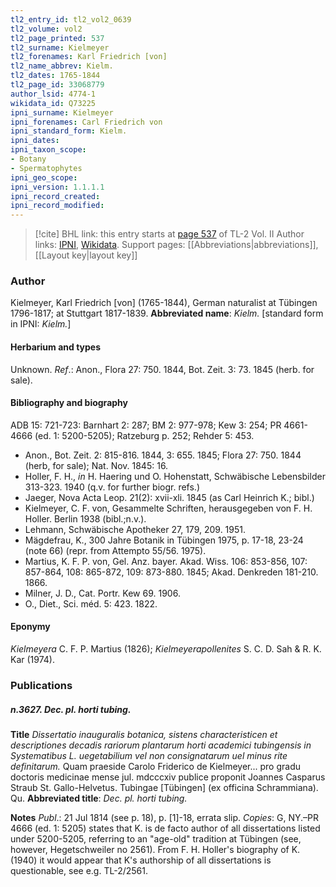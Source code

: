 ```yaml
---
tl2_entry_id: tl2_vol2_0639
tl2_volume: vol2
tl2_page_printed: 537
tl2_surname: Kielmeyer
tl2_forenames: Karl Friedrich [von]
tl2_name_abbrev: Kielm.
tl2_dates: 1765-1844
tl2_page_id: 33068779
author_lsid: 4774-1
wikidata_id: Q73225
ipni_surname: Kielmeyer
ipni_forenames: Carl Friedrich von
ipni_standard_form: Kielm.
ipni_dates: 
ipni_taxon_scope: 
- Botany
- Spermatophytes
ipni_geo_scope: 
ipni_version: 1.1.1.1
ipni_record_created: 
ipni_record_modified:
---
```


> [!cite] BHL link: this entry starts at [page 537](https://www.biodiversitylibrary.org/page/33068779) of TL-2 Vol. II
> Author links: [IPNI](https://www.ipni.org/a/4774-1), [Wikidata](https://www.wikidata.org/wiki/Q73225). Support pages: [[Abbreviations|abbreviations]], [[Layout key|layout key]]

### Author

Kielmeyer, Karl Friedrich \[von\] (1765-1844), German naturalist at Tübingen 1796-1817; at Stuttgart 1817-1839. 
**Abbreviated name**: *Kielm.* \[standard form in IPNI: *Kielm.*\]

#### Herbarium and types

Unknown.
*Ref*.: Anon., Flora 27: 750. 1844, Bot. Zeit. 3: 73. 1845 (herb. for sale).

#### Bibliography and biography

ADB 15: 721-723: Barnhart 2: 287; BM 2: 977-978; Kew 3: 254; PR 4661-4666 (ed. 1: 5200-5205); Ratzeburg p. 252; Rehder 5: 453.
- Anon., Bot. Zeit. 2: 815-816. 1844, 3: 655. 1845; Flora 27: 750. 1844 (herb, for sale); Nat. Nov. 1845: 16.
- Holler, F. H., *in* H. Haering und O. Hohenstatt, Schwäbische Lebensbilder 313-323. 1940 (q.v. for further biogr. refs.)
- Jaeger, Nova Acta Leop. 21(2): xvii-xli. 1845 (as Carl Heinrich K.; bibl.)
- Kielmeyer, C. F. von, Gesammelte Schriften, herausgegeben von F. H. Holler. Berlin 1938 (bibl.;n.v.).
- Lehmann, Schwäbische Apotheker 27, 179, 209. 1951.
- Mägdefrau, K., 300 Jahre Botanik in Tübingen 1975, p. 17-18, 23-24 (note 66) (repr. from Attempto 55/56. 1975).
- Martius, K. F. P. von, Gel. Anz. bayer. Akad. Wiss. 106: 853-856, 107: 857-864, 108: 865-872, 109: 873-880. 1845; Akad. Denkreden 181-210. 1866.
- Milner, J. D., Cat. Portr. Kew 69. 1906.
- O., Diet., Sci. méd. 5: 423. 1822.

#### Eponymy

*Kielmeyera* C. F. P. Martius (1826); *Kielmeyerapollenites* S. C. D. Sah & R. K. Kar (1974).

### Publications

##### n.3627. Dec. pl. horti tubing.

**Title**
*Dissertatio inauguralis botanica, sistens characteristicen et descriptiones decadis rariorum plantarum horti academici tubingensis in Systematibus L. uegetabilium vel non consignatarum uel minus rite definitarum.* Quam praeside Carolo Friderico de Kielmeyer... pro gradu doctoris medicinae mense jul. mdcccxiv publice proponit Joannes Casparus Straub St. Gallo-Helvetus. Tubingae \[Tübingen\] (ex officina Schrammiana). Qu.
**Abbreviated title**: *Dec. pl. horti tubing.*

**Notes**
*Publ*.: 21 Jul 1814 (see p. 18), p. \[1\]-18, errata slip. *Copies*: G, NY.–PR 4666 (ed. 1: 5205) states that K. is de facto author of all dissertations listed under 5200-5205, referring to an "age-old" tradition at Tübingen (see, however, Hegetschweiler no 2561). From F. H. Holler's biography of K. (1940) it would appear that K's authorship of all dissertations is questionable, see e.g. TL-2/2561.

